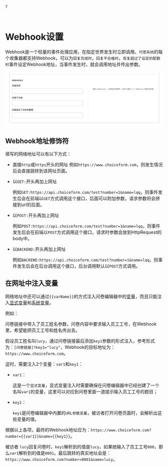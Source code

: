 ```index
7
```
```tag

```
```summary

```
# Webhook设置
Webhook是一个轻量的事件处理应用，在指定世界发生时立即调用。`巧思系统`的每个收集器都支持Webhook，可以为`回复完成时`，`回复不合格时`，`恢复超过了设定的配额时`事件设定Webhook地址，当事件发生时，就会调用地址并传出参数。

<img src='../assets/surveyCollector/07webhookSetting/webhookSetting.png'>

## Webhook地址修饰符
填写的网络地址可以有以下方式：

+ 直接`http`或`https`开头的网址
  例如`https://www.choiceform.com`，则发生情况后会直接跳转到该网址页面。

+ 以`GET:`开头再加上网址
  
  例如`GET:https://api.choiceform.com/test?number=1&name=lqq`，则事件发生后会在前端以`GET`方式调用这个接口，后面可以附加参数，请求参数将会拼接到url的后面。

+ 以`POST:`开头再加上网址
  
  例如`POST:https://api.choiceform.com/test?number=1&name=lqq`，则事件发生后会在前端以`POST`方式调用这个接口，请求时参数会放到HttpRequest的body中。

+ 以`BACKEND:`开头再加上网址
  
  例如`BACKEND:https://api.choiceform.com/test?number=1&name=lqq`，则事件发生后会在后台调用这个接口，后台调用默认以`POST`方式调用。

## 在网址中注入变量
  
网络地址中还可以通过`{{varName}}`的方式注入问卷编辑器中的[变量](../../16variable/01concept.md)，而且只能注入[显式变量](../../16variable/01concept.md#显式变量)和[系统变量](../../16variable/09buildinVariable.md)。

例如：
  
问卷链接中带入了员工姓名参数，问卷内容中要求输入员工工号，在Webhook里，希望能把员工工号和姓名传出去。

假设员工姓名叫`lucy`，通过问卷链接最后添加`key1`参数的形式注入，参考形式为：`[问卷链接]?key1="lucy"`，Webhook的目标地址为：`https://www.choiceform.com`。
  
这时，需要注入2个变量：`var1`和`key1`：
+ `var1`：
  
  这是一个`显式变量`，显式变量注入时需要确保在问卷编辑器中已经创建了一个名叫`var1`的变量，这里可以对应到问卷里面一道提示输入员工工号的题目；

+ `key1`：
  
  `key1`是问卷编辑器中内置的`URL参数变量`，被访者打开问卷页面时，会解析出这些变量的值。

根据以上各项，最终的Webhook地址应为：`https://www.choiceform.com?number={{var1}}&name={{key1}}`。

被访者 `lucy`回复问卷时，`key1`解析到的值是`lucy`，如果她输入了员工工号`000`，那么`var1`解析到的值是`0001`。最后跳转的真实地址会是：`https://www.choiceform.com?number=0001&name=lucy`。


  

